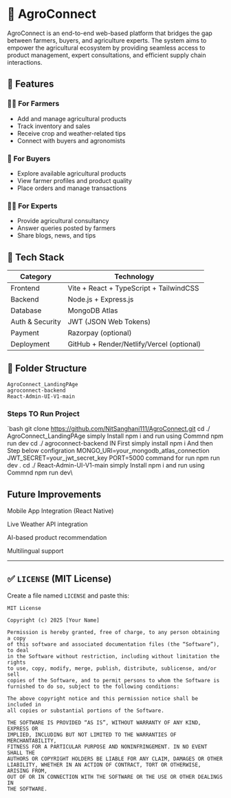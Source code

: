 # 🌱 AgroConnect

AgroConnect is an end-to-end web-based platform that bridges the gap between farmers, buyers, and agriculture experts. The system aims to empower the agricultural ecosystem by providing seamless access to product management, expert consultations, and efficient supply chain interactions.

## 🚀 Features

### 👩‍🌾 For Farmers
- Add and manage agricultural products
- Track inventory and sales
- Receive crop and weather-related tips
- Connect with buyers and agronomists

### 🛒 For Buyers
- Explore available agricultural products
- View farmer profiles and product quality
- Place orders and manage transactions

### 👨‍🔬 For Experts
- Provide agricultural consultancy
- Answer queries posted by farmers
- Share blogs, news, and tips

## 🧰 Tech Stack

| Category      | Technology                            |
|---------------|----------------------------------------|
| Frontend      | Vite + React + TypeScript + TailwindCSS |
| Backend       | Node.js + Express.js                   |
| Database      | MongoDB Atlas                          |
| Auth & Security | JWT (JSON Web Tokens)                |
| Payment       | Razorpay (optional)                    |
| Deployment    | GitHub + Render/Netlify/Vercel (optional) |

## 📂 Folder Structure
    AgroConnect_LandingPAge
    agroconnect-backend
    React-Admin-UI-V1-main

### Steps TO Run Project 
`bash
git clone https://github.com/NitSanghani111/AgroConnect.git
    cd ./  AgroConnect_LandingPAge
       simply Install npm i and run  using Commnd npm run dev
    cd ./  agroconnect-backend
      IN First simply install npm i  And then Step below configration
      MONGO_URI=your_mongodb_atlas_connection
      JWT_SECRET=your_jwt_secret_key
      PORT=5000
      command for run npm run dev .
   cd ./   React-Admin-UI-V1-main
       simply Install npm i and run  using Commnd npm run dev\

## Future Improvements
Mobile App Integration (React Native)

Live Weather API integration

AI-based product recommendation

Multilingual support






---

## ✅ `LICENSE` (MIT License)

Create a file named `LICENSE` and paste this:

```text
MIT License

Copyright (c) 2025 [Your Name]

Permission is hereby granted, free of charge, to any person obtaining a copy
of this software and associated documentation files (the “Software”), to deal
in the Software without restriction, including without limitation the rights  
to use, copy, modify, merge, publish, distribute, sublicense, and/or sell     
copies of the Software, and to permit persons to whom the Software is         
furnished to do so, subject to the following conditions:                       

The above copyright notice and this permission notice shall be included in    
all copies or substantial portions of the Software.                           

THE SOFTWARE IS PROVIDED “AS IS”, WITHOUT WARRANTY OF ANY KIND, EXPRESS OR    
IMPLIED, INCLUDING BUT NOT LIMITED TO THE WARRANTIES OF MERCHANTABILITY,      
FITNESS FOR A PARTICULAR PURPOSE AND NONINFRINGEMENT. IN NO EVENT SHALL THE   
AUTHORS OR COPYRIGHT HOLDERS BE LIABLE FOR ANY CLAIM, DAMAGES OR OTHER       
LIABILITY, WHETHER IN AN ACTION OF CONTRACT, TORT OR OTHERWISE, ARISING FROM, 
OUT OF OR IN CONNECTION WITH THE SOFTWARE OR THE USE OR OTHER DEALINGS IN     
THE SOFTWARE.
